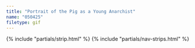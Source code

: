 ```yaml
---
title: "Portrait of the Pig as a Young Anarchist"
name: "050425"
filetype: gif
---
```


{% include "partials/strip.html" %}
{% include "partials/nav-strips.html" %}